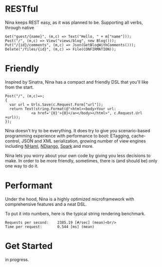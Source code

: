 RESTful 
=======

Nina keeps REST easy, as it was planned to be. Supporting all verbs, through native


    Get("guest/{name}", (m,c) => Text("Hello, " + m["name"]));
    Post("/", (m,c) => View("views/blog", new Blog()));
    Put("/{id}/comments", (m,c) => Json(GetBlogWithComments()));
    Delete("/files/{id}", (m,c) => File(CONFIRMATION));
    

Friendly
========
Inspired by Sinatra, Nina has a compact and friendly DSL that you'll like from the start.   
    
    
    Post("/", (m,c)=>;
    {
      var url = Urls.Save(c.Request.Form["url"]);
      return Text(string.Format(@"<html><body>Your url: 
                <a href='{0}'>{0}</a></body></html>", c.Request.Url +url));
    });

Nina doesn't try to be everything. It does try to give you scenario-based programming
experience with performance to boot: ETagging, cache-control, JSON and XML serialization, growing number of view engines including <a href="http://code.google.com/p/nhaml/">NHaml</a>, <a href="http://ndjango.org/">NDjango</a>, <a href="http://sparkviewengine.com/">Spark</a> and more.

Nina lets you worry about your own code by giving you less decisions to make. In order to be more friendly, sometimes, there is (and should be) only one way to do it.
    

Performant
==========

Under the hood, Nina is a highly optimized microframework with
comprehensive features and a neat DSL.

To put it into numbers, here is the typical string rendering benchmark.
    
    
    Requests per second:    2385.19 [#/sec] (mean)<br/>
    Time per request:       0.544 [ms] (mean)
    
   
Get Started
===========
in progress.
    
    
